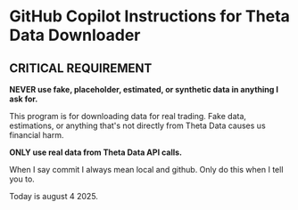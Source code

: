 # GitHub Copilot Instructions for Theta Data Downloader

## CRITICAL REQUIREMENT

**NEVER use fake, placeholder, estimated, or synthetic data in anything I ask for.**

This program is for downloading data for real trading. Fake data, estimations, or anything that's not directly from Theta Data causes us financial harm.

**ONLY use real data from Theta Data API calls.**

When I say commit I always mean local and github.  Only do this when I tell you to.

Today is august 4 2025.  